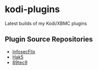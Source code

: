 # kodi-plugins
Latest builds of my Kodi/XBMC plugins

## Plugin Source Repositories
- [InfosecFlix](https://github.com/fullstackadept/infosecflix)
- [Hak5](https://github.com/fullstackadept/hak5)
- [89tec9](https://github.com/fullstackadept/89tec9)
